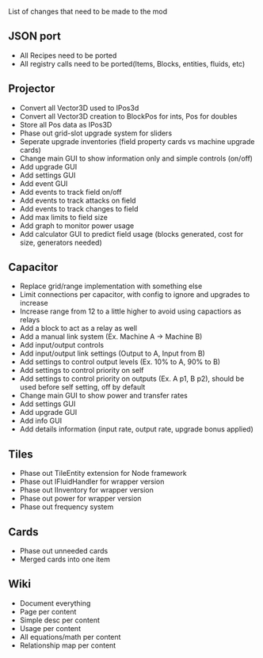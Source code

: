 List of changes that need to be made to the mod


## JSON port

* All Recipes need to be ported
* All registry calls need to be ported(Items, Blocks, entities, fluids, etc)

## Projector

* Convert all Vector3D used to IPos3d
* Convert all Vector3D creation to BlockPos for ints, Pos for doubles
* Store all Pos data as IPos3D
* Phase out grid-slot upgrade system for sliders
* Seperate upgrade inventories (field property cards vs machine upgrade cards)
* Change main GUI to show information only and simple controls (on/off)
* Add upgrade GUI
* Add settings GUI
* Add event GUI
* Add events to track field on/off 
* Add events to track attacks on field
* Add events to track changes to field
* Add max limits to field size
* Add graph to monitor power usage
* Add calculator GUI to predict field usage (blocks generated, cost for size, generators needed)

## Capacitor
* Replace grid/range implementation with something else
* Limit connections per capacitor, with config to ignore and upgrades to increase
* Increase range from 12 to a little higher to avoid using capactiors as relays
* Add a block to act as a relay as well
* Add a manual link system (Ex. Machine A -> Machine B)
* Add input/output controls
* Add input/output link settings (Output to A, Input from B)
* Add settings to control output levels (Ex. 10% to A, 90% to B)
* Add settings to control priority on self
* Add settings to control priority on outputs (Ex. A p1, B p2), should be used before self setting, off by default
* Change main GUI to show power and transfer rates
* Add settings GUI
* Add upgrade GUI
* Add info GUI
* Add details information (input rate, output rate, upgrade bonus applied)
 

## Tiles 

* Phase out TileEntity extension for Node framework
* Phase out IFluidHandler for wrapper version
* Phase out IInventory for wrapper version
* Phase out power for wrapper version
* Phase out frequency system

## Cards

* Phase out unneeded cards
* Merged cards into one item

## Wiki

* Document everything
* Page per content
* Simple desc per content
* Usage per content
* All equations/math per content
* Relationship map per content
